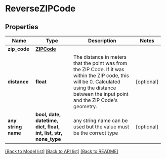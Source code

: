 # ReverseZIPCode


## Properties
Name | Type | Description | Notes
------------ | ------------- | ------------- | -------------
**zip_code** | [**ZIPCode**](ZIPCode.md) |  | 
**distance** | **float** | The distance in meters that the point was from the ZIP Code. If it was within the ZIP code, this will be 0. Calculated using the distance between the input point and the ZIP Code&#39;s geometry. | [optional] 
**any string name** | **bool, date, datetime, dict, float, int, list, str, none_type** | any string name can be used but the value must be the correct type | [optional]

[[Back to Model list]](../README.md#documentation-for-models) [[Back to API list]](../README.md#documentation-for-api-endpoints) [[Back to README]](../README.md)


